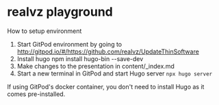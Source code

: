 # realvz playground

How to setup environment

1. Start GitPod environment by going to http://gitpod.io/#/https://github.com/realvz/UpdateThinSoftware
2. Install hugo npm install hugo-bin --save-dev
3. Make changes to the presentation in content/_index.md
4. Start a new terminal in GitPod and start Hugo server `npx hugo server`

If using GitPod's docker container, you don't need to install Hugo as it comes pre-installed.